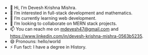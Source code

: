 - 👋 Hi, I’m Devesh Krishna Mishra.
- 👀 I’m interested in full-stack development and mathematics.
- 🌱 I’m currently learning web development.
- 💞️ I’m looking to collaborate on MERN stack projects.
- 📫 You can reach me on mdevesh47@gmail.com and https://www.linkedin.com/in/devesh-krishna-mishra-0563b5235.
- 😄 Pronouns: hello/world
- ⚡ Fun fact: I have a degree in History.

<!---
devesh-kmishra/devesh-kmishra is a ✨ special ✨ repository because its `README.md` (this file) appears on your GitHub profile.
You can click the Preview link to take a look at your changes.
--->
